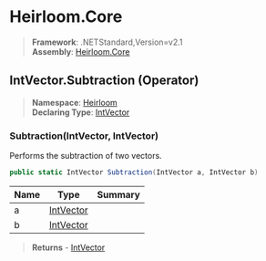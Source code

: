 # Heirloom.Core

> **Framework**: .NETStandard,Version=v2.1  
> **Assembly**: [Heirloom.Core][0]

## IntVector.Subtraction (Operator)

> **Namespace**: [Heirloom][0]  
> **Declaring Type**: [IntVector][1]

### Subtraction(IntVector, IntVector)

Performs the subtraction of two vectors.

```cs
public static IntVector Subtraction(IntVector a, IntVector b)
```

| Name | Type           | Summary |
|------|----------------|---------|
| a    | [IntVector][1] |         |
| b    | [IntVector][1] |         |

> **Returns** - [IntVector][1]

[0]: ../../../Heirloom.Core.md
[1]: ../IntVector.md

